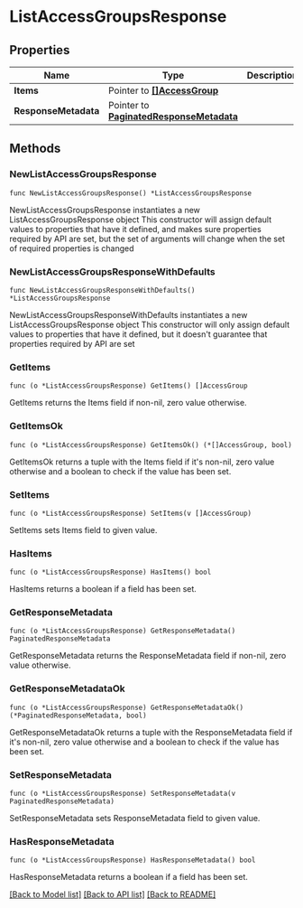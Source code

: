 # ListAccessGroupsResponse

## Properties

Name | Type | Description | Notes
------------ | ------------- | ------------- | -------------
**Items** | Pointer to [**[]AccessGroup**](AccessGroup.md) |  | [optional] 
**ResponseMetadata** | Pointer to [**PaginatedResponseMetadata**](PaginatedResponseMetadata.md) |  | [optional] 

## Methods

### NewListAccessGroupsResponse

`func NewListAccessGroupsResponse() *ListAccessGroupsResponse`

NewListAccessGroupsResponse instantiates a new ListAccessGroupsResponse object
This constructor will assign default values to properties that have it defined,
and makes sure properties required by API are set, but the set of arguments
will change when the set of required properties is changed

### NewListAccessGroupsResponseWithDefaults

`func NewListAccessGroupsResponseWithDefaults() *ListAccessGroupsResponse`

NewListAccessGroupsResponseWithDefaults instantiates a new ListAccessGroupsResponse object
This constructor will only assign default values to properties that have it defined,
but it doesn't guarantee that properties required by API are set

### GetItems

`func (o *ListAccessGroupsResponse) GetItems() []AccessGroup`

GetItems returns the Items field if non-nil, zero value otherwise.

### GetItemsOk

`func (o *ListAccessGroupsResponse) GetItemsOk() (*[]AccessGroup, bool)`

GetItemsOk returns a tuple with the Items field if it's non-nil, zero value otherwise
and a boolean to check if the value has been set.

### SetItems

`func (o *ListAccessGroupsResponse) SetItems(v []AccessGroup)`

SetItems sets Items field to given value.

### HasItems

`func (o *ListAccessGroupsResponse) HasItems() bool`

HasItems returns a boolean if a field has been set.

### GetResponseMetadata

`func (o *ListAccessGroupsResponse) GetResponseMetadata() PaginatedResponseMetadata`

GetResponseMetadata returns the ResponseMetadata field if non-nil, zero value otherwise.

### GetResponseMetadataOk

`func (o *ListAccessGroupsResponse) GetResponseMetadataOk() (*PaginatedResponseMetadata, bool)`

GetResponseMetadataOk returns a tuple with the ResponseMetadata field if it's non-nil, zero value otherwise
and a boolean to check if the value has been set.

### SetResponseMetadata

`func (o *ListAccessGroupsResponse) SetResponseMetadata(v PaginatedResponseMetadata)`

SetResponseMetadata sets ResponseMetadata field to given value.

### HasResponseMetadata

`func (o *ListAccessGroupsResponse) HasResponseMetadata() bool`

HasResponseMetadata returns a boolean if a field has been set.


[[Back to Model list]](../README.md#documentation-for-models) [[Back to API list]](../README.md#documentation-for-api-endpoints) [[Back to README]](../README.md)


